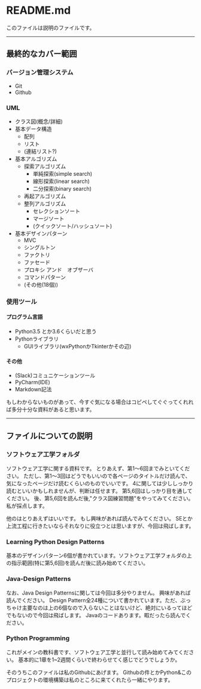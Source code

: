 # README.md

このファイルは説明のファイルです。


-----

## 最終的なカバー範囲

### バージョン管理システム

- Git
- Github

### UML

- クラス図(概念/詳細)
- 基本データ構造
	- 配列
	- リスト
	- (連結リスト?)
- 基本アルゴリズム
	- 探索アルゴリズム
		- 単純探索(simple search)
		- 線形探索(linear search)
		- 二分探索(binary search)
	- 再起アルゴリズム
	- 整列アルゴリズム
		- セレクションソート
		- マージソート
		- (クイックソート/ハッシュソート)
- 基本デザインパターン
	- MVC
	- シングルトン
	- ファクトリ
	- ファセード
	- プロキシ アンド　オブザーバ
	- コマンドパターン
	- (その他(18個))

### 使用ツール

#### プログラム言語

- Python3.5 とか3.6くらいだと思う
- Pythonライブラリ
	- GUIライブラリ(wxPythonかTkinterかその辺)

#### その他

- (Slack)コミュニケーションツール
- PyCharm(IDE)
- Markdown記法

もしわからないものがあって、今すぐ気になる場合はコピペしてぐぐってくれれば多分十分な資料があると思います。


-----

## ファイルについての説明

### ソフトウェア工学フォルダ

ソフトウェア工学に関する資料です。
とりあえず、第1〜6回までみといてください。
ただし、第1〜3回はどうでもいいので各ページのタイトルだけ読んで、気になったページだけ読むくらいのものでいいです。
4に関しては少ししっかり読むといいかもしれませんが、判断は任せます。
第5,6回はしっかり目を通してください。
後、第5,6回を読んだ後,"クラス図練習問題"をやってみてください。
私が採点します。

他のはとりあえずはいいです。
もし興味があれば読んでみてください。
SEとか上流工程に行きたいならそれなりに役立つとは思いますが、今回は飛ばします。

### Learning Python Design Patterns

基本のデザインパターン6個が書かれています。ソフトウェア工学フォルダの上の指示範囲(特に第5,6回)を読んだ後に読み始めてください。

### Java-Design Patterns

なお、Java Design Patternsに関しては今回は多分やりません。
興味があれば読んでください。
Design Pattern全24種について書かれています。ただ、ぶっちゃけ主要なのは上の6個なので入らないことはないけど、絶対にいるってほどでもないので今回は飛ばします。
Javaのコードあります。暇だったら読んでください。

### Python Programming

これがメインの教科書です、ソフトウェア工学と並行して読み始めてみてください。
基本的に1章を1~2週間くらいで終わらせてく感じでどうでしょうか。

そのうちこのファイルは私のGithubにあげます。
Githubの件とかPython&このプロジェクトの環境構築は私のところに来てくれたら一緒にやります。


